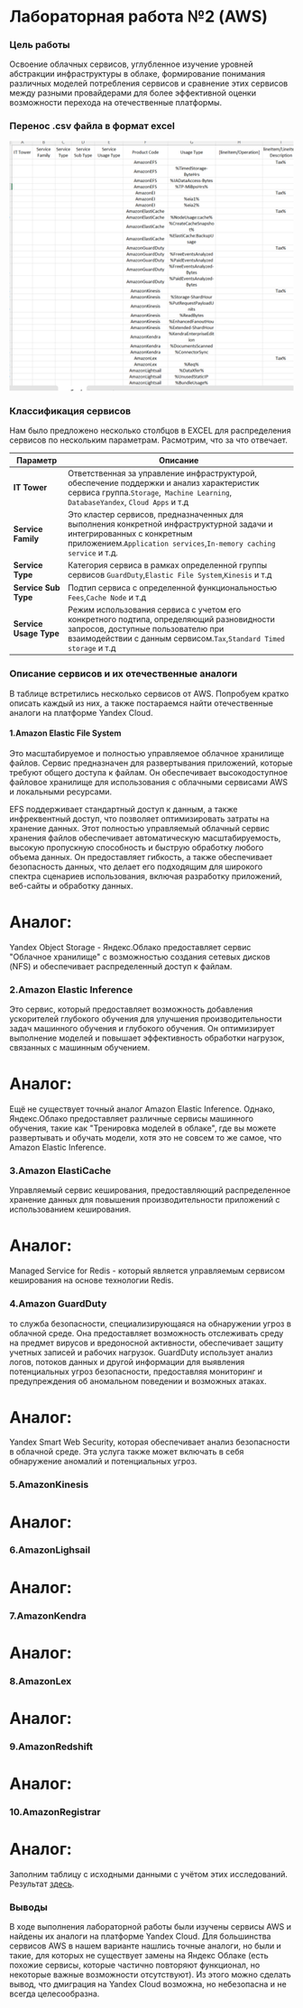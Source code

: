 # Лабораторная работа №2 (AWS)

### Цель работы


Освоение облачных сервисов, углубленное изучение уровней абстракции инфраструктуры в облаке, формирование понимания различных моделей потребления сервисов и сравнение этих сервисов между разными провайдерами для более эффективной оценки возможности перехода на отечественные платформы.



### Перенос .csv файла в формат excel

![Данные в виде таблины Excel](./Pictures/isxod.png)

### Классификация сервисов 

Нам было предложено несколько столбцов в EXCEL для распределения сервисов по нескольким параметрам. Расмотрим, что за что отвечает.

| Параметр | Описание |
| ----- | ------------ |
| **IT Tower** | Ответственная за управление инфраструктурой, обеспечение поддержки и анализ характеристик сервиса группа.`Storage`,` Machine Learning`, `DatabaseYandex`, `Cloud Apps` и т.д |
| **Service Family** | Это кластер сервисов, предназначенных для выполнения конкретной инфраструктурной задачи и интегрированных с конкретным приложением.`Application services`,`In-memory caching service` и т.д. |
| **Service Type** | Категория сервиса в рамках определенной группы сервисов `GuardDuty`,`Elastic File System`,`Kinesis` и т.д |
| **Service Sub Type** |Подтип сервиса с определенной функциональностью `Fees`,`Cache Node` и т.д  |
| **Service Usage Type** | Режим использования сервиса с учетом его конкретного подтипа, определяющий разновидности запросов, доступные пользователю при взаимодействии с данным сервисом.`Tax`,`Standard Timed storage` и т.д  |

### Описание сервисов и их отечественные аналоги

В таблице встретились несколько сервисов от AWS. Попробуем кратко описать каждый из них, а также постараемся найти отечественные аналоги на платформе Yandex Cloud.

#### 1.Amazon Elastic File System
Это масштабируемое и полностью управляемое облачное хранилище файлов. Сервис предназначен для развертывания приложений, которые требуют общего доступа к файлам. Он обеспечивает высокодоступное файловое хранилище для использования с облачными сервисами AWS и локальными ресурсами.

EFS поддерживает стандартный доступ к данным, а также инфреквентный доступ, что позволяет оптимизировать затраты на хранение данных. Этот полностью управляемый облачный сервис хранения файлов обеспечивает автоматическую масштабируемость, высокую пропускную способность и быструю обработку любого объема данных. Он предоставляет гибкость, а также обеспечивает безопасность данных, что делает его подходящим для широкого спектра сценариев использования, включая разработку приложений, веб-сайты и обработку данных.

# Аналог:
Yandex Object Storage - Яндекс.Облако предоставляет сервис "Облачное хранилище" с возможностью создания сетевых дисков (NFS) и обеспечивает распределенный доступ к файлам. 

### 2.Amazon Elastic Inference
Это сервис, который предоставляет возможность добавления ускорителей глубокого обучения для улучшения производительности задач машинного обучения и глубокого обучения. Он оптимизирует выполнение моделей и повышает эффективность обработки нагрузок, связанных с машинным обучением.

# Аналог:
Ещё не существует точный аналог Amazon Elastic Inference. Однако, Яндекс.Облако предоставляет различные сервисы машинного обучения, такие как "Тренировка моделей в облаке", где вы можете развертывать и обучать модели, хотя это не совсем то же самое, что Amazon Elastic Inference.

### 3.Amazon ElastiCache
Управляемый сервис кеширования, предоставляющий распределенное хранение данных для повышения производительности приложений с использованием кеширования.

# Аналог:
Managed Service for Redis - который является управляемым сервисом кеширования на основе технологии Redis. 

### 4.Amazon GuardDuty
то служба безопасности, специализирующаяся на обнаружении угроз в облачной среде. Она предоставляет возможность отслеживать среду на предмет вирусов и вредоносной активности, обеспечивает защиту учетных записей и рабочих нагрузок. GuardDuty использует анализ логов, потоков данных и другой информации для выявления потенциальных угроз безопасности, предоставляя мониторинг и предупреждения об аномальном поведении и возможных атаках.

# Аналог:
Yandex Smart Web Security, которая обеспечивает анализ безопасности в облачной среде. Эта услуга также может включать в себя обнаружение аномалий и потенциальных угроз. 

### 5.AmazonKinesis

# Аналог:


### 6.AmazonLighsail

# Аналог:


### 7.AmazonKendra

# Аналог:


### 8.AmazonLex

# Аналог:


### 9.AmazonRedshift

# Аналог:


### 10.AmazonRegistrar

# Аналог:







Заполним таблицу с исходными данными с учётом этих исследований. Результат [здесь](./aws_result.csv).



### Выводы

В ходе выполнения лабораторной работы были изучены сервисы AWS и найдены их аналоги на платформе Yandex Cloud. Для большинства сервисов AWS в нашем варианте нашлись точные аналоги, но были и такие, для которых не существует замены на Яндекс Облаке (есть похожие сервисы, которые частично повторяют функционал, но некоторые важные возможности отсутствуют). Из этого можно сделать вывод, что дмиграция на Yandex Cloud возможна, но небезопасна и не всегда целесообразна.

